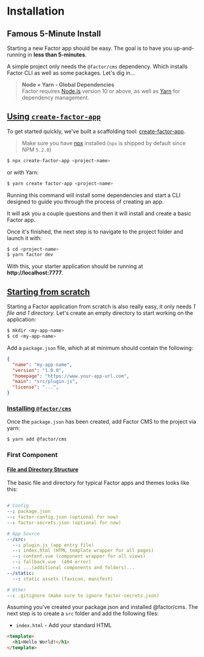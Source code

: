 # Installation

## Famous 5-Minute Install

Starting a new Factor app should be easy. The goal is to have you up-and-running in **less than 5-minutes**. 

A simple project only needs the `@factor/cms` dependency. Which installs Factor CLI as well as some packages. Let's dig in...

> **Node + Yarn - Global Dependencies** <br/>
> Factor requires [Node.js](https://nodejs.org/en/) version 10 or above, as well as [Yarn](https://yarnpkg.com/en/) for dependency management.

## [Using `create-factor-app`](#create-factor-app)

To get started quickly, we've built a scaffolding tool: [create-factor-app](https://www.npmjs.com/package/create-factor-app).

> Make sure you have [npx](https://www.npmjs.com/package/npx) installed (`npx` is shipped by default since NPM `5.2.0`)

```bash
$ npx create-factor-app <project-name>
```

or with Yarn: 

```bash
$ yarn create factor-app <project-name>
```

Running this command will install some dependencies and start a CLI designed to guide you through the process of creating an app. 

It will ask you a couple questions and then it will install and create a basic Factor app. 

Once it's finished, the next step is to navigate to the project folder and launch it with:

```bash
$ cd <project-name>
$ yarn factor dev
```

With this, your starter application should be running at **http://localhost:7777**.

## [Starting from scratch](#starting-from-scratch)

Starting a Factor application from scratch is also really easy, it only needs *1 file and 1 directory*. Let's create an empty directory to start working on the application:

```bash
$ mkdir <my-app-name>
$ cd <my-app-name>
```

Add a `package.json` file, which at at minimum should contain the following: 
```json
{
  "name": "my-app-name", 
  "version": "1.0.0", 
  "homepage": "https://www.your-app-url.com", 
  "main": "src/plugin.js", 
  "license": "...",
}
```

### [Installing `@factor/cms`](#installing-factor)

Once the `package.json` has been created, add Factor CMS to the project via yarn:

```bash
$ yarn add @factor/cms
```


### First Component

#### [File and Directory Structure](#structure)

The basic file and directory for typical Factor apps and themes looks like this: 

```yaml

# Config
--: package.json
--: factor-config.json (optional for now)
--: factor-secrets.json (optional for now)

# App Source
--/src: 
  --: plugin.js (app entry file)
  --: index.html (HTML template wrapper for all pages)
  --: content.vue (component wrapper for all views)
  --: fallback.vue  (404 error)
  --: ...(additional components and folders)...
--/static:
  --: static assets (favicon, manifest)

# Other 
--: .gitignore (make sure to ignore factor-secrets.json)
```

Assuming you've created your package.json and installed @factor/cms. The next step is to create a `src` folder and add the following files: 
- `index.html` - Add your standard HTML 


```html
<template>
  <h1>Hello World!</h1>
</template>
```
